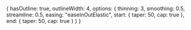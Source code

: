 {
  hasOutline: true,
  outlineWidth: 4,
  options: {
    thinning: 3,
    smoothing: 0.5,
    streamline: 0.5,
    easing: "easeInOutElastic",
    start: {
      taper: 50,
      cap: true
    },
    end: {
      taper: 50,
      cap: true
    }
  }
}